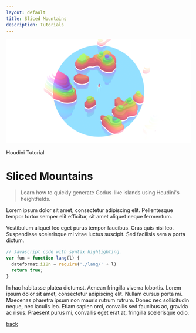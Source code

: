 ```yaml
---
layout: default
title: Sliced Mountains
description: Tutorials
---
```


![Header](../images/mountain.png)

Houdini Tutorial

# Sliced Mountains

> Learn how to quickly generate Godus-like islands using Houdini's heightfields.

Lorem ipsum dolor sit amet, consectetur adipiscing elit. Pellentesque tempor tortor semper elit efficitur, sit amet aliquet neque fermentum.

Vestibulum aliquet leo eget purus tempor faucibus. Cras quis nisi leo. Suspendisse scelerisque mi vitae luctus suscipit. Sed facilisis sem a porta dictum.

```js
// Javascript code with syntax highlighting.
var fun = function lang(l) {
  dateformat.i18n = require('./lang/' + l)
  return true;
}
```

In hac habitasse platea dictumst. Aenean fringilla viverra lobortis. Lorem ipsum dolor sit amet, consectetur adipiscing elit. Nullam cursus porta mi. Maecenas pharetra ipsum non mauris rutrum rutrum. Donec nec sollicitudin neque, nec iaculis leo. Etiam sapien orci, convallis sed faucibus ac, gravida ac risus. Praesent purus mi, convallis eget erat at, fringilla scelerisque odio.



[back](../)
